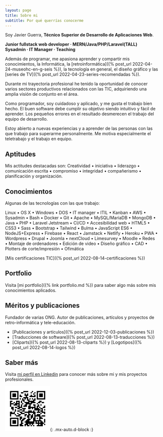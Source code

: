 ```yaml
---
layout: page
title: Sobre mi
subtitle: Por qué querrías conocerme
---
```


Soy Javier Guerra, **Técnico Superior de Desarrollo de Aplicaciones Web**.

**Junior fullstack web developer · MERN/Java/PHP/Laravel(TALL)  
Sysadmin · IT Manager · Teaching**

Además de programar, me apasiona aprender y compartir mis conocimientos, la Informática, la [retroinformática]({% post_url 2022-04-24-museohc-en-g-seis %}), la tecnología en general, el diseño gráfico y las [series de TV]({% post_url 2022-04-23-series-recomendadas %}).

Durante mi trayectoria profesional he tenido la oportunidad de conocer varios sectores productivos relacionados con las TIC, adquiriendo una amplia visión de conjunto en el área.

Como programador, soy cuidadoso y aplicado, y me gusta el trabajo bien hecho. El buen software debe cumplir su objetivo siendo intuitivo y fácil de aprender. Los pequeños errores en el resultado desmerecen el trabajo del equipo de desarrollo.

Estoy abierto a nuevas experiencias y a aprender de las personas con las que trabajo para superarme personalmente. Me motiva especialmente el teletrabajo y el trabajo en equipo.

## Aptitudes
Mis actitudes destacadas son: Creatividad • iniciativa • liderazgo • comunicación escrita • compromiso • integridad • compañerismo • planificación y organización.

## Conocimientos
Algunas de las tecnologías con las que trabajo:

Linux • OS X • Windows • DOS • IT manager • ITIL • Kanban • AWS • Sysadmin • Bash • Docker • Git • Apache • MySQL/MariaDB • MongoDB • Java • PHP • Laravel Jetstream  • CI/CD • Accesibilidad web • HTML5 • CSS3 • Sass • Bootstrap • Tailwind • Bulma • JavaScript ES6 • NodeJS+Express • Firebase • React • Jamstack • Netlify • Heroku • PWA • Wordpress • Drupal • Joomla • nextCloud • Limesurvey • Moodle • Redes • Montaje de ordenadores • Edición de video • Diseño gráfico • CAD • Plotters de corte/impresión • Ofimática

[Mis certificaciones TIC]({% post_url 2022-08-14-certificaciones %})

## Portfolio
Visita [mi portfolio]({% link portfolio.md %}) para saber algo más sobre mis conocimientos aplicados.

## Méritos y publicaciones
Fundador de varias ONG. Autor de publicaciones, artículos y proyectos de retro-informática y tele-educación.

* [Publicaciones y artículos]({% post_url 2022-12-03-publicaciones %})  
* [Traducciones de software]({% post_url 2022-08-13-traducciones %})  
* [Cliparts]({% post_url 2022-08-13-cliparts %}) y [Logotipos]({% post_url 2022-08-14-logos %})  

## Saber más
Visita [mi perfil en Linkedin](https://linkedin.com/in/javguerra) para conocer más sobre mi y mis proyectos profesionales.

![Código QR](assets/img/qr-code.png){: .mx-auto.d-block :}

